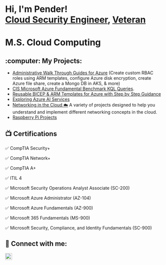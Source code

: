 <h1>Hi, I'm Pender! <br/><a href="https://github.com/apsessoms">Cloud Security Engineer</a>, <a href="https://www.linkedin.com/in/pendersessoms/">Veteran</a> <h1> M.S. Cloud Computing

<h2>:computer: My Projects:</h2>

- [Administrative Walk Through Guides for Azure](https://github.com/apsessoms/AzureCustomRBACRole) (Create custom RBAC roles using ARM templates, configure Azure disk encryption, create Azure file share, create a Mongo DB in AKS, & more)
- [CIS Microsoft Azure Fundamental Benchmark KQL Queries](https://github.com/apsessoms/AzureKQLBenchmarks).
- [Reusable BICEP & ARM Templates for Azure with Step by Step Guidance](https://github.com/apsessoms/DevOps)
- [Exploring Azure AI Services](https://github.com/apsessoms/AzureAI)
- [Networking in the Cloud ☁️](https://github.com/apsessoms/Networking) A variety of projects designed to help you understand and implement different networking concepts in the cloud. 
- [Raspberry Pi Projects](https://github.com/apsessoms/RaspberryPiProjects) 

<h2>📺 Certifications</h2>

:white_check_mark: CompTIA Security+

:white_check_mark: CompTIA Network+

:white_check_mark: CompTIA A+

:white_check_mark: ITIL 4

:white_check_mark: Microsoft Security Operations Analyst Associate (SC-200)

:white_check_mark: Microsoft Azure Administrator (AZ-104)

:white_check_mark: Microsoft Azure Fundamentals (AZ-900)

:white_check_mark: Microsoft 365 Fundamentals (MS-900)

:white_check_mark: Microsoft Security, Compliance, and Identity Fundamentals (SC-900)

<h2> 🤳 Connect with me:</h2>

[<img align="left" alt="PenderSessoms | LinkedIn" width="22px" src="https://cdn.jsdelivr.net/npm/simple-icons@v3/icons/linkedin.svg" />][linkedin]

[linkedin]: https://www.linkedin.com/in/pendersessoms/

<!--
**joshmadakor1/joshmadakor1** is a ✨ _special_ ✨ repository because its `README.md` (this file) appears on your GitHub profile.

Here are some ideas to get you started:

- 🔭 I’m currently working on ...
- 🌱 I’m currently learning ...
- 👯 I’m looking to collaborate on ...
- 🤔 I’m looking for help with ...
- 💬 Ask me about ...
- 📫 How to reach me: ...
- 😄 Pronouns: ...
- ⚡ Fun fact: ...
-->
